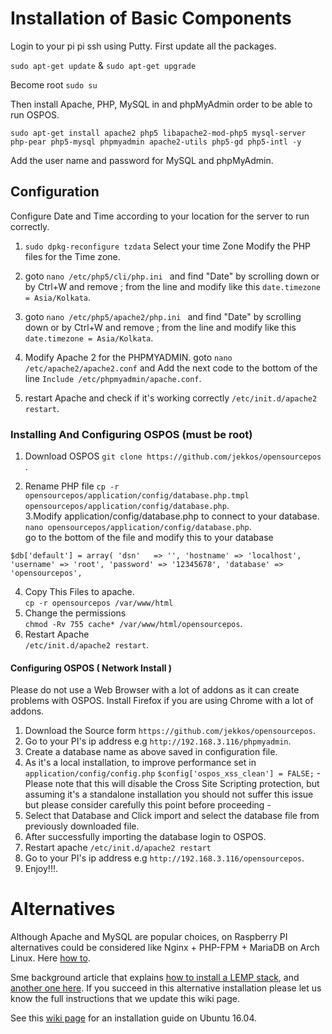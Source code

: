 # Installation of Basic Components

Login to your pi pi ssh using Putty.
First update all the packages.  

`sudo apt-get update` & `sudo apt-get upgrade`
  
Become root `sudo su`  

Then install Apache, PHP, MySQL in and phpMyAdmin order to be able to run OSPOS.  

 `sudo apt-get install apache2 php5 libapache2-mod-php5 mysql-server php-pear php5-mysql phpmyadmin apache2-utils php5-gd php5-intl -y`

Add the user name and password for MySQL and phpMyAdmin.


## Configuration

Configure Date and Time according to your location for the server to run correctly.

1. `sudo dpkg-reconfigure tzdata` Select your time Zone Modify the PHP files for the Time zone.

2. goto `nano /etc/php5/cli/php.ini ` and find "Date" by scrolling down or by Ctrl+W and remove ; from the line and modify like this `date.timezone = Asia/Kolkata`.

3. goto `nano /etc/php5/apache2/php.ini ` and find "Date" by scrolling down or by Ctrl+W and remove ; from the line and modify like this `date.timezone = Asia/Kolkata`.
  
4. Modify Apache 2 for the PHPMYADMIN.
   goto `nano /etc/apache2/apache2.conf` and Add the next code to the bottom of the line `Include /etc/phpmyadmin/apache.conf`.

5. restart Apache and check if it's working correctly `/etc/init.d/apache2 restart`.


### Installing And Configuring OSPOS (must be root)

1. Download OSPOS `git clone https://github.com/jekkos/opensourcepos `.  

2. Rename PHP file `cp -r opensourcepos/application/config/database.php.tmpl opensourcepos/application/config/database.php`.  
3.Modify application/config/database.php to connect to your database.  
`nano opensourcepos/application/config/database.php`.  
go to the bottom of the file and modify this to your database  

`$db['default'] = array(
        'dsn'   => '',
        'hostname' => 'localhost',
        'username' => 'root',
        'password' => '12345678',
        'database' => 'opensourcepos',
`

4. Copy This Files to apache.  
`cp -r opensourcepos /var/www/html`
5. Change the permissions  
`chmod -Rv 755 cache* /var/www/html/opensourcepos`.  
6. Restart Apache  
`/etc/init.d/apache2 restart`.

#### Configuring OSPOS ( Network Install )
Please do not use a Web Browser with a lot of addons as it can create problems with OSPOS.
Install Firefox if you are using Chrome with a lot of addons.

1. Download the Source form `https://github.com/jekkos/opensourcepos`.
2. Go to your PI's ip address e.g `http://192.168.3.116/phpmyadmin`. 
3. Create a database name as above saved in configuration file.
4. As it's a local installation, to improve performance set in `application/config/config.php` `$config['ospos_xss_clean'] = FALSE;` - Please note that this will disable the Cross Site Scripting protection, but assuming it's a standalone installation you should not suffer this issue but please consider carefully this point before proceeding -
5. Select that Database and Click import and select the database file from previously downloaded file.
6. After successfully importing the database login to OSPOS.
7. Restart apache `/etc/init.d/apache2 restart`
8. Go to your PI's ip address e.g `http://192.168.3.116/opensourcepos`. 
9. Enjoy!!!.

# Alternatives

Although Apache and MySQL are popular choices, on Raspberry PI alternatives could be considered like Nginx + PHP-FPM + MariaDB on Arch Linux.
Here [how to](https://github.com/jekkos/opensourcepos/wiki/Deployment-of-OSPOS-with-LEMP-on-Raspberry-Pi-3-Model-B).

Sme background article that explains [how to install a LEMP stack](https://freevps.us/thread-12733.html), and [another one here](https://kevindekoninck.com/raspberry-pi-install-nginx-mysql-php/).
If you succeed in this alternative installation please let us know the full instructions that we update this wiki page.

See this [wiki page](https://github.com/jekkos/opensourcepos/wiki/Local-Deployment-using-LEMP) for an installation guide on Ubuntu 16.04.